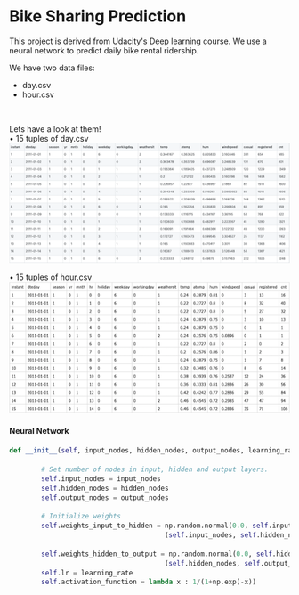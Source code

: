 # Bike Sharing Prediction

This project is derived from Udacity's Deep learning course. We use a neural network to predict daily bike rental ridership.

We have two data files:
- day.csv
- hour.csv

<br>

Lets have a look at them!<br>
• 15 tuples of day.csv
![](project-bikesharing/assets/day.png)
<br>

• 15 tuples of hour.csv
![](project-bikesharing/assets/hour.png)
#### Neural Network

```python
def __init__(self, input_nodes, hidden_nodes, output_nodes, learning_rate):

        # Set number of nodes in input, hidden and output layers.
        self.input_nodes = input_nodes
        self.hidden_nodes = hidden_nodes
        self.output_nodes = output_nodes

        # Initialize weights
        self.weights_input_to_hidden = np.random.normal(0.0, self.input_nodes**-0.5, 
                                       (self.input_nodes, self.hidden_nodes))

        self.weights_hidden_to_output = np.random.normal(0.0, self.hidden_nodes**-0.5, 
                                       (self.hidden_nodes, self.output_nodes))
        self.lr = learning_rate
        self.activation_function = lambda x : 1/(1+np.exp(-x))
    
```